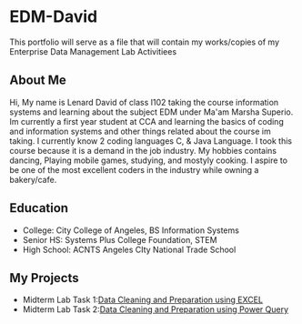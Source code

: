 # EDM-David
This portfolio will serve as a file that will contain my works/copies of my Enterprise Data Management Lab Activitiees 
## About Me
Hi, My name is Lenard David of class I102 taking the course information systems and learning about the subject EDM under Ma'am Marsha Superio. Im currently a first year student at CCA and learning the basics of coding and information systems and other things related about the course im taking. I currently know 2 coding languages C, & Java Language. I took this course because it is a demand in the job industry. My hobbies contains dancing, Playing mobile games, studying, and mostyly cooking. I aspire to be one of the most excellent coders in the industry while owning a bakery/cafe.
## Education
- College: City College of Angeles, BS Information Systems
- Senior HS: Systems Plus College Foundation, STEM
- High School: ACNTS Angeles CIty National Trade School
## My Projects
- Midterm Lab Task 1:[Data Cleaning and Preparation using EXCEL](https://github.com/DavidLenard/LenardEDM/blob/main/Midterm%20Lab%20Task%201/task1.md)
- Midterm Lab Task 2:[Data Cleaning and Preparation using Power Query](https://github.com/DavidLenard/LenardEDM/blob/main/Midterm%20Lab%20Task%202/task2.md)
